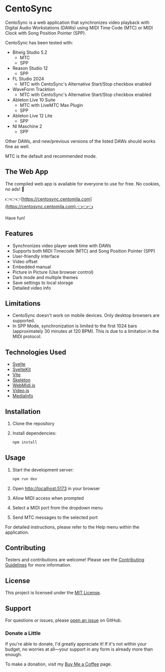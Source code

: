# CentoSync

CentoSync is a web application that synchronizes video playback with Digital Audio Workstations (DAWs) using MIDI Time Code (MTC) or MIDI Clock with Song Position Pointer (SPP).

CentoSync has been tested with:

- Bitwig Studio 5.2
  - MTC
  - SPP
- Reason Studio 12
  - SPP
- FL Studio 2024
  - MTC with CentoSync's Alternative Start/Stop checkbox enabled
- WaveForm Tracktion
  - MTC with CentoSync's Alternative Start/Stop checkbox enabled
- Ableton Live 10 Suite
  - MTC with LiveMTC Max Plugin
  - SPP
- Ableton Live 12 Lite
  - SPP
- NI Maschine 2
  - SPP

Other DAWs, and new/previous versions of the listed DAWs should works fine as well.

MTC is the default and recommended mode.

## The Web App

The compiled web app is available for everyone to use for free. No cookies, no ads! 🥳

👉👉👉[https://centosync.centomila.com](https://centosync.centomila.com).👈👈👈

Have fun!

## Features

- Synchronizes video player seek time with DAWs
- Supports both MIDI Timecode (MTC) and Song Position Pointer (SPP)
- User-friendly interface
- Video offset
- Embedded manual
- Picture in Picture (Use browser control)
- Dark mode and multiple themes
- Save settings to local storage
- Detailed video info

## Limitations

- CentoSync doesn't work on mobile devices. Only desktop browsers are supported.
- In SPP Mode, synchronization is limited to the first 1024 bars (approximately 30 minutes at 120 BPM). This is due to a limitation in the MIDI protocol.

## Technologies Used

- [Svelte](https://svelte.dev/)
- [SvelteKit](https://kit.svelte.dev/)
- [Vite](https://vite.dev/)
- [Skeleton](https://www.skeleton.dev/)
- [WebMidi.js](https://webmidijs.org/)
- [Video.js](https://videojs.com/)
- [MediaInfo](https://mediainfo.js.org/)

## Installation

1. Clone the repository
2. Install dependencies:

   ```bash
   npm install
   ```

## Usage

1. Start the development server:

   ```bash
   npm run dev
   ```

2. Open [http://localhost:5173](http://localhost:5173) in your browser
3. Allow MIDI access when prompted
4. Select a MIDI port from the dropdown menu
5. Send MTC messages to the selected port

For detailed instructions, please refer to the Help menu within the application.

## Contributing

Testers and contributions are welcome! Please see the [Contributing Guidelines](CONTRIBUTING.md) for more information.

## License

This project is licensed under the [MIT License](LICENSE.md).

## Support

For questions or issues, please [open an issue](https://github.com/centomila/CentoSync-VideoPlayer-With-MTC-Sync/issues) on GitHub.

### Donate a Little

If you're able to donate, I'd greatly appreciate it! If it's not within your budget, no
worries at all—your support in any form is already more than enough.

To make a donation, visit my [Buy Me a Coffee](https://buymeacoffee.com/centomila) page.
